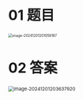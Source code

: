 # 01 题目

<img src="C:\Users\Administrator\AppData\Roaming\Typora\typora-user-images\image-20241201201058167.png" alt="image-20241201201058167" style="zoom:50%;" />

# 02 答案

<img src="C:\Users\Administrator\AppData\Roaming\Typora\typora-user-images\image-20241201203637920.png" alt="image-20241201203637920" style="zoom:67%;" />